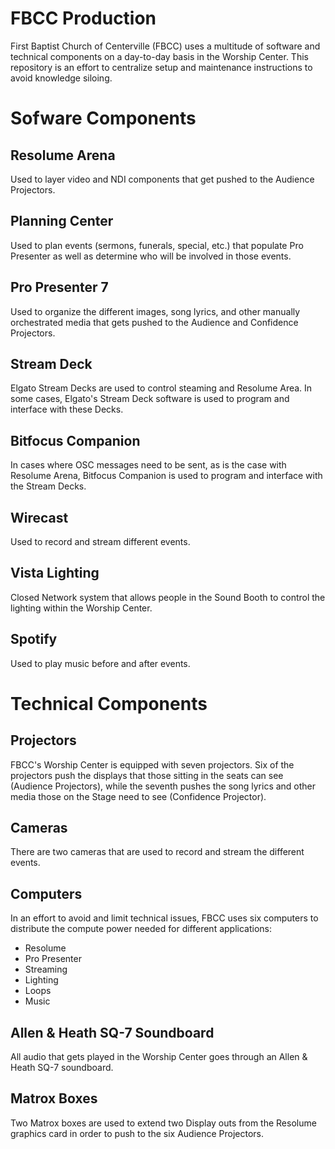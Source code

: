# FBCC Production
First Baptist Church of Centerville (FBCC) uses a multitude of software and technical components on a day-to-day basis in the Worship Center. This repository is an effort to centralize setup and maintenance instructions to avoid knowledge siloing.

# Sofware Components
## Resolume Arena
Used to layer video and NDI components that get pushed to the Audience Projectors.

## Planning Center
Used to plan events (sermons, funerals, special, etc.) that populate Pro Presenter as well as determine who will be involved in those events.

## Pro Presenter 7
Used to organize the different images, song lyrics, and other manually orchestrated media that gets pushed to the Audience and Confidence Projectors.

## Stream Deck
Elgato Stream Decks are used to control steaming and Resolume Area. In some cases, Elgato's Stream Deck software is used to program and interface with these Decks.

## Bitfocus Companion
In cases where OSC messages need to be sent, as is the case with Resolume Arena, Bitfocus Companion is used to program and interface with the Stream Decks.

## Wirecast
Used to record and stream different events.

## Vista Lighting
Closed Network system that allows people in the Sound Booth to control the lighting within the Worship Center.

## Spotify
Used to play music before and after events.

# Technical Components
## Projectors
FBCC's Worship Center is equipped with seven projectors. Six of the projectors push the displays that those sitting in the seats can see (Audience Projectors), while the seventh pushes the song lyrics and other media those on the Stage need to see (Confidence Projector).

## Cameras
There are two cameras that are used to record and stream the different events.

## Computers
In an effort to avoid and limit technical issues, FBCC uses six computers to distribute the compute power needed for different applications:
- Resolume
- Pro Presenter
- Streaming
- Lighting
- Loops
- Music

## Allen & Heath SQ-7 Soundboard
All audio that gets played in the Worship Center goes through an Allen & Heath SQ-7 soundboard.

## Matrox Boxes
Two Matrox boxes are used to extend two Display outs from the Resolume graphics card in order to push to the six Audience Projectors.
